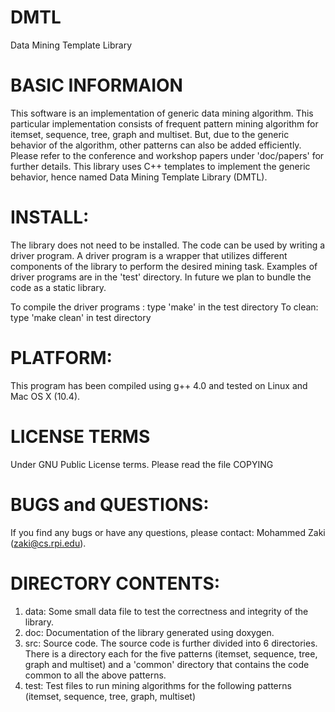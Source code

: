 # DMTL
Data Mining Template Library

BASIC INFORMAION
================
This software is an implementation of generic data mining algorithm. This particular implementation
consists of frequent pattern mining algorithm for itemset, sequence, tree, graph and multiset. But, 
due to the generic behavior of the algorithm, other patterns can also be added efficiently. Please 
refer to the conference and workshop papers under 'doc/papers' for further details.
This library uses C++ templates to implement the generic behavior, hence named Data Mining Template 
Library (DMTL).

INSTALL:
========
The library does not need to be installed. The code can be used by writing a driver program.
A driver program is a wrapper that utilizes different components of the library to perform 
the desired mining task.
Examples of driver programs are in the 'test' directory. In future we plan to bundle the 
code as a static library. 

To compile the driver programs : type 'make' in the test directory
To clean: type 'make clean' in test directory

PLATFORM:
=========
This program has been compiled using g++ 4.0 and tested on Linux and Mac OS X (10.4).

LICENSE TERMS
=============
Under GNU Public License terms. Please read the file COPYING

BUGS and QUESTIONS:
===================
If you find any bugs or have any questions, please contact:
Mohammed Zaki (zaki@cs.rpi.edu).

DIRECTORY CONTENTS:
===================
1. data: Some small data file to test the correctness and integrity of the library.
2. doc: Documentation of the library generated using doxygen.
3. src: Source code. The source code is further divided into 6 directories. There is a 
        directory each for the five patterns (itemset, sequence, tree, graph and multiset) and a 
        'common' directory that contains the code common to all the above patterns.
4. test: Test files to run mining algorithms for the following patterns (itemset, sequence, tree, graph, multiset)

